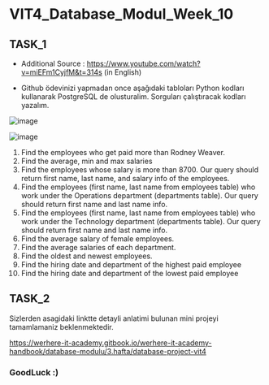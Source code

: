 # VIT4_Database_Modul_Week_10

## TASK_1

- Additional Source : https://www.youtube.com/watch?v=miEFm1CyjfM&t=314s (in English)
* Github ödevinizi yapmadan once aşağıdaki tabloları Python kodları kullanarak PostgreSQL de olusturalim. Sorguları çalıştıracak kodları yazalım.

![image](https://github.com/werhereitacademy/VIT4_Database_Modul_Week_10/assets/48917695/918d0a23-0186-4fb4-9ca5-cb1e83bda3ab)
  
![image](https://github.com/werhereitacademy/VIT4_Database_Modul_Week_10/assets/48917695/1a4f719f-fb72-4d0e-bdcb-9d54cbb183d7)

1. Find the employees who get paid more than Rodney Weaver.
2. Find the average, min and max salaries
3. Find the employees whose salary is more than 8700. Our query should return first name, last name, and salary info of the employees.
4. Find the employees (first name, last name from employees table) who work under the Operations department (departments table). Our query should return first name and last name info.
5. Find the employees (first name, last name from employees table) who work under the Technology department (departments table). Our query should return first name and last name info.
6. Find the average salary of female employees. 
7. Find the average salaries of each department.
8. Find the oldest and newest employees. 
9. Find the hiring date and department of the highest paid employee
10. Find the hiring date and department of the lowest paid employee


## TASK_2

Sizlerden asagidaki linktte detayli anlatimi bulunan mini projeyi tamamlamaniz beklenmektedir.

https://werhere-it-academy.gitbook.io/werhere-it-academy-handbook/database-modulu/3.hafta/database-project-vit4


### GoodLuck :)
